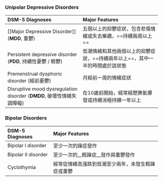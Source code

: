 ### Unipolar Depressive Disorders
DSM-5 Diagnoses |Major Features
:--|:--
[[Major Depressive Disorder]] (__MDD__, 重鬱)|五個以上的抑鬱症狀，包含悲傷情緒或失去樂趣，==持續兩周以上==
Persistent depressive disorder (__PDD__, 持續性憂鬱 / 輕鬱) | 低潮情緒和其他兩個以上的抑鬱症狀，==持續兩年以上==，其中一半的時間處於該狀態
Premenstrual dysphoric disorder (經前憂鬱)| 月經前一周的情緒症狀
Disruptive mood dysregulation disorder (__DMDD__, 破壞性情緒失調障礙) |在10歲前開始，經常經歷脾氣爆發或持續消極持續一年以上

### Bipolar Disorders
DSM-5 Diagnoses |Major Features
:--|:--
Bipolar I disorder | 至少一次的躁症發作 
Bipolar II disorder | 至少一次的__輕躁症__發作與重鬱發作
Cyclothymia | 經常從情緒高漲跌到低潮至少兩年，未發生輕躁症或重鬱

